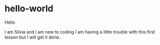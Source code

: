 # hello-world

Hello 

I am Silvia and I am new to coding
I am having a little trouble with this first lesson but I will get it done.

